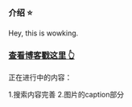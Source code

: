 ### 介绍 ⭐
Hey, this is wowking. 

### [查看博客戳这里 👆](https://wowking2018.github.io/) 
正在进行中的内容：

1.搜索内容完善
2.图片的caption部分

